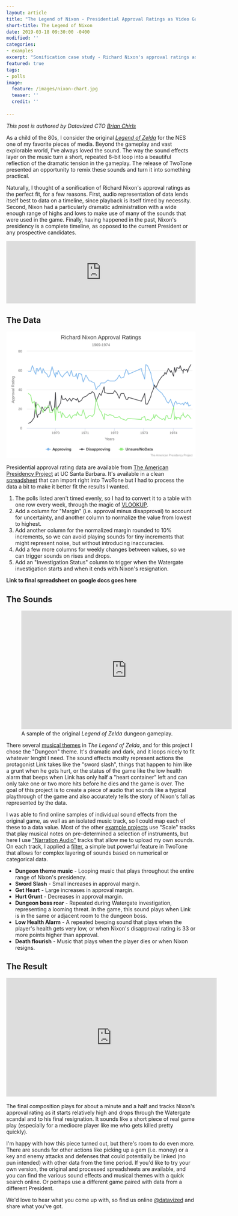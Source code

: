 ```yaml
---
layout: article
title: "The Legend of Nixon - Presidential Approval Ratings as Video Game Soundscape"
short-title: The Legend of Nixon
date: 2019-03-18 09:30:00 -0400
modified: ''
categories:
- examples
excerpt: "Sonification case study - Richard Nixon's approval ratings as a Legend of Zelda soundtrack"
featured: true
tags:
- polls
image:
  feature: /images/nixon-chart.jpg
  teaser: ''
  credit: ''

---
```


*This post is authored by Datavized CTO [Brian Chirls](https://twitter.com/bchirls)*

As a child of the 80s, I consider the original [*Legend of Zelda*](https://en.wikipedia.org/wiki/The_Legend_of_Zelda_(video_game)) for the NES one of my favorite pieces of media. Beyond the gameplay and vast explorable world, I've always loved the sound. The way the sound effects layer on the music turn a short, repeated 8-bit loop into a beautiful reflection of the dramatic tension in the gameplay. The release of TwoTone presented an opportunity to remix these sounds and turn it into something practical.

Naturally, I thought of a sonification of Richard Nixon's approval ratings as the perfect fit, for a few reasons. First, audio representation of data lends itself best to data on a timeline, since playback is itself timed by necessity. Second, Nixon had a particularly dramatic administration with a wide enough range of highs and lows to make use of many of the sounds that were used in the game. Finally, having happened in the past, Nixon's presidency is a complete timeline, as opposed to the current President or any prospective candidates.

<iframe width="100%" height="166" scrolling="no" frameborder="no" allow="autoplay" src="https://w.soundcloud.com/player/?url=https%3A//api.soundcloud.com/tracks/590675403%3Fsecret_token%3Ds-uMWJd&color=%23f57c00&auto_play=false&hide_related=false&show_comments=true&show_user=true&show_reposts=false&show_teaser=true"></iframe>

## The Data

[![Chart: Richard Nixon Approval Ratings 1969-1974](/images/richard-nixon-approval-r.svg)](https://www.presidency.ucsb.edu/statistics/data/presidential-job-approval)

Presidential approval rating data are available from [The American Presidency Project](https://www.presidency.ucsb.edu/statistics/data/presidential-job-approval) at UC Santa Barbara. It's available in a clean [spreadsheet](https://docs.google.com/spreadsheets/d/1iEl565M1mICTubTtoxXMdxzaHzAcPTnb3kpRndsrfyY/edit?ts=5bd7f609#gid=460040875) that can import right into TwoTone but I had to process the data a bit to make it better fit the results I wanted.

1. The polls listed aren't timed evenly, so I had to convert it to a table with one row every week, through the magic of [VLOOKUP](https://support.office.com/en-us/article/vlookup-function-0bbc8083-26fe-4963-8ab8-93a18ad188a1).
1. Add a column for "Margin" (i.e. approval minus disapproval) to account for uncertainty, and another column to normalize the value from lowest to highest.
1. Add another column for the normalized margin rounded to 10% increments, so we can avoid playing sounds for tiny increments that might represent noise, but without introducing inaccuracies.
1. Add a few more columns for weekly changes between values, so we can trigger sounds on rises and drops.
1. Add an "Investigation Status" column to trigger when the Watergate investigation starts and when it ends with Nixon's resignation.

**Link to final spreadsheet on google docs goes here**

## The Sounds

<figure>
	<iframe width="560" height="315" src="https://www.youtube.com/embed/3Bm6EUfWvQk?start=314" frameborder="0" allow="accelerometer; autoplay; encrypted-media; gyroscope; picture-in-picture" allowfullscreen></iframe>
	<figcaption>A sample of the original <em>Legend of Zelda</em> dungeon gameplay.</figcaption>
</figure>

There several [musical themes](https://zeldauniverse.net/media/music/the-legend-of-zelda-original-soundtrack/) in *The Legend of Zelda*, and for this project I chose the "Dungeon" theme. It's dramatic and dark, and it loops nicely to fit whatever lenght I need. The sound effects moslty represent actions the protagonist Link takes like the "sword slash", things that happen to him like a grunt when he gets hurt, or the status of the game like the low health alarm that beeps when Link has only half a "heart container" left and can only take one or two more hits before he dies and the game is over. The goal of this project is to create a piece of audio that sounds like a typical playthrough of the game and also accurately tells the story of Nixon's fall as represented by the data.

I was able to find online samples of individual sound effects from the original game, as well as an isolated music track, so I could map each of these to a data value. Most of the other [example projects](/examples/) use "Scale" tracks that play musical notes on pre-determined a selection of instruments, but here I use ["Narration Audio"](/how-it-works/#narration-audio) tracks that allow me to upload my own sounds. On each track, I applied a [filter](/how-it-works/#filtering-a-track), a simple but powerful feature in TwoTone that allows for complex layering of sounds based on numerical or categorical data.

- **Dungeon theme music** - Looping music that plays throughout the entire range of Nixon's presidency.
- **Sword Slash** - Small increases in approval margin.
- **Get Heart** - Large increases in approval margin.
- **Hurt Grunt** - Decreases in approval margin.
- **Dungeon boss roar** - Repeated during Watergate investigation, representing a looming threat. In the game, this sound plays when Link is in the same or adjacent room to the dungeon boss.
- **Low Health Alarm** - A repeated beeping sound that plays when the player's health gets very low, or when Nixon's disapproval rating is 33 or more points higher than approval.
- **Death flourish** - Music that plays when the player dies or when Nixon resigns.

## The Result

<iframe width="560" height="315" src="https://www.youtube.com/embed/9sYowKM-Ifg" frameborder="0" allow="accelerometer; autoplay; encrypted-media; gyroscope; picture-in-picture" allowfullscreen></iframe>

The final composition plays for about a minute and a half and tracks Nixon's approval rating as it starts relatively high and drops through the Watergate scandal and to his final resignation. It sounds like a short piece of real game play (especially for a mediocre player like me who gets killed pretty quickly).

I'm happy with how this piece turned out, but there's room to do even more. There are sounds for other actions like picking up a gem (i.e. money) or a key and enemy attacks and defenses that could potentially be linked (no pun intended) with other data from the time period. If you'd like to try your own version, the original and processed spreadsheets are available, and you can find the various sound effects and musical themes with a quick search online. Or perhaps use a different game paired with data from a different President.

We'd love to hear what you come up with, so find us online [@datavized](https://twitter.com/datavized) and share what you've got.